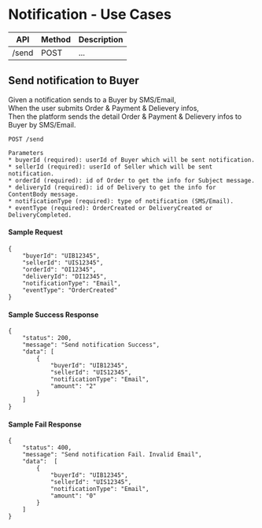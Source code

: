 # Notification - Use Cases



| API | Method | Description |
| ------ | ------ | ------ |
| /send | POST | ... |




## Send notification to Buyer
Given a notification sends to a Buyer by SMS/Email,\
When the user submits Order & Payment & Delievery infos,\
Then the platform sends the detail Order & Payment & Delievery infos to Buyer by SMS/Email.

```
POST /send

Parameters
* buyerId (required): userId of Buyer which will be sent notification.
* sellerId (required): userId of Seller which will be sent notification.
* orderId (required): id of Order to get the info for Subject message.
* deliveryId (required): id of Delivery to get the info for ContentBody message.
* notificationType (required): type of notification (SMS/Email).
* eventType (required): OrderCreated or DeliveryCreated or DeliveryCompleted.
```
#### Sample Request
```
{
    "buyerId": "UIB12345",
    "sellerId": "UIS12345",
    "orderId": "OI12345",
    "deliveryId": "DI12345",
    "notificationType": "Email",
    "eventType": "OrderCreated"
}
```
#### Sample Success Response
```
{
    "status": 200,
    "message": "Send notification Success",
    "data": [
        {
            "buyerId": "UIB12345",
            "sellerId": "UIS12345",
			"notificationType": "Email",
			"amount": "2"
        }
    ]
}
```
#### Sample Fail Response
```
{
    "status": 400,
    "message": "Send notification Fail. Invalid Email",
    "data":  [
        {
            "buyerId": "UIB12345",
            "sellerId": "UIS12345",
			"notificationType": "Email",
			"amount": "0"
        }
    ]
}


